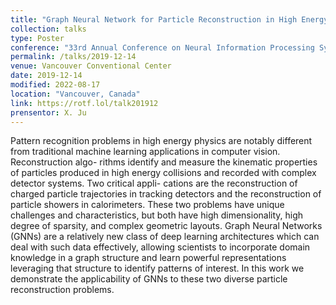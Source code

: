 ```yaml
---
title: "Graph Neural Network for Particle Reconstruction in High Energy Physics detectors"
collection: talks
type: Poster
conference: "33rd Annual Conference on Neural Information Processing Systems"
permalink: /talks/2019-12-14
venue: Vancouver Conventional Center
date: 2019-12-14
modified: 2022-08-17
location: "Vancouver, Canada"
link: https://rotf.lol/talk201912
prensentor: X. Ju
---
```


Pattern recognition problems in high energy physics are notably different from
traditional machine learning applications in computer vision. Reconstruction algo-
rithms identify and measure the kinematic properties of particles produced in high
energy collisions and recorded with complex detector systems. Two critical appli-
cations are the reconstruction of charged particle trajectories in tracking detectors
and the reconstruction of particle showers in calorimeters. These two problems
have unique challenges and characteristics, but both have high dimensionality,
high degree of sparsity, and complex geometric layouts. Graph Neural Networks
(GNNs) are a relatively new class of deep learning architectures which can deal
with such data effectively, allowing scientists to incorporate domain knowledge
in a graph structure and learn powerful representations leveraging that structure
to identify patterns of interest. In this work we demonstrate the applicability of
GNNs to these two diverse particle reconstruction problems.
